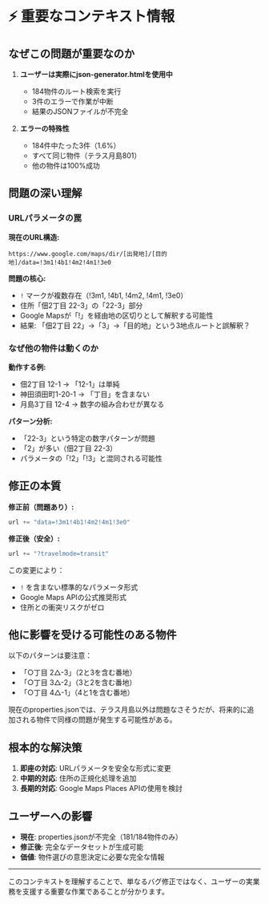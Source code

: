 # ⚡ 重要なコンテキスト情報

## なぜこの問題が重要なのか

1. **ユーザーは実際にjson-generator.htmlを使用中**
   - 184物件のルート検索を実行
   - 3件のエラーで作業が中断
   - 結果のJSONファイルが不完全

2. **エラーの特殊性**
   - 184件中たった3件（1.6%）
   - すべて同じ物件（テラス月島801）
   - 他の物件は100%成功

## 問題の深い理解

### URLパラメータの罠

**現在のURL構造:**
```
https://www.google.com/maps/dir/[出発地]/[目的地]/data=!3m1!4b1!4m2!4m1!3e0
```

**問題の核心:**
- `!` マークが複数存在（!3m1, !4b1, !4m2, !4m1, !3e0）
- 住所「佃2丁目 22-3」の「22-3」部分
- Google Mapsが「!」を経由地の区切りとして解釈する可能性
- 結果: 「佃2丁目 22」→「3」→「目的地」という3地点ルートと誤解釈？

### なぜ他の物件は動くのか

**動作する例:**
- 佃2丁目 12-1 → 「12-1」は単純
- 神田須田町1-20-1 → 「丁目」を含まない
- 月島3丁目 12-4 → 数字の組み合わせが異なる

**パターン分析:**
- 「22-3」という特定の数字パターンが問題
- 「2」が多い（佃2丁目 22-3）
- パラメータの「!2」「!3」と混同される可能性

## 修正の本質

**修正前（問題あり）:**
```python
url += "data=!3m1!4b1!4m2!4m1!3e0"
```

**修正後（安全）:**
```python
url += "?travelmode=transit"
```

この変更により：
- `!` を含まない標準的なパラメータ形式
- Google Maps APIの公式推奨形式
- 住所との衝突リスクがゼロ

## 他に影響を受ける可能性のある物件

以下のパターンは要注意：
- 「○丁目 2△-3」（2と3を含む番地）
- 「○丁目 3△-2」（3と2を含む番地）
- 「○丁目 4△-1」（4と1を含む番地）

現在のproperties.jsonでは、テラス月島以外は問題なさそうだが、将来的に追加される物件で同様の問題が発生する可能性がある。

## 根本的な解決策

1. **即座の対応**: URLパラメータを安全な形式に変更
2. **中期的対応**: 住所の正規化処理を追加
3. **長期的対応**: Google Maps Places APIの使用を検討

## ユーザーへの影響

- **現在**: properties.jsonが不完全（181/184物件のみ）
- **修正後**: 完全なデータセットが生成可能
- **価値**: 物件選びの意思決定に必要な完全な情報

---
このコンテキストを理解することで、単なるバグ修正ではなく、ユーザーの実業務を支援する重要な作業であることが分かります。